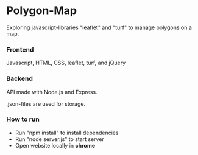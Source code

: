 # Polygon-Map
Exploring javascript-libraries "leaflet" and "turf" to manage polygons on a map.

### Frontend
Javascript, HTML, CSS, leaflet, turf, and jQuery

### Backend
API made with Node.js and Express.

.json-files are used for storage.

### How to run
* Run "npm install" to install dependencies
* Run "node server.js" to start server
* Open website locally in **chrome**

